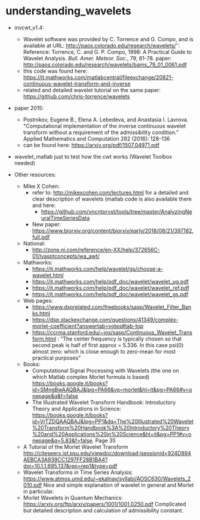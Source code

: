 # understanding_wavelets

* invcwt_v1.4:
  * Wavelet software was provided by C. Torrence and G. Compo, and is available at URL:    http://paos.colorado.edu/research/wavelets/''. Reference: Torrence, C. and G. P. Compo, 1998: A Practical Guide to Wavelet   Analysis. <I>Bull. Amer. Meteor. Soc.</I>, 79, 61-78. paper: http://paos.colorado.edu/research/wavelets/bams_79_01_0061.pdf
  * this code was found here: https://it.mathworks.com/matlabcentral/fileexchange/20821-continuous-wavelet-transform-and-inverse
  * related and detailed wavelet tutorial on the same paper: https://github.com/chris-torrence/wavelets


* paper 2015: 
  * Postnikov, Eugene B., Elena A. Lebedeva, and Anastasia I. Lavrova. "Computational implementation of the inverse continuous wavelet transform without a requirement of the admissibility condition." Applied Mathematics and Computation 282 (2016): 128-136
  * can be found here: https://arxiv.org/pdf/1507.04971.pdf


* wavelet_matlab just to test how the cwt works (Wavelet Toolbox needed)

* Other resources:
  * Mike X Cohen:
    * refer to: http://mikexcohen.com/lectures.html for a detailed and clear description of wavelets (matlab code is also available there and here:
      * https://github.com/vncntprvst/tools/tree/master/AnalyzingNeuralTimeSeriesData
    * New paper: https://www.biorxiv.org/content/biorxiv/early/2018/08/21/397182.full.pdf
  * National:
    * http://zone.ni.com/reference/en-XX/help/372656C-01/lvasptconcepts/wa_awt/
  * Mathworks:
    * https://it.mathworks.com/help/wavelet/gs/choose-a-wavelet.html
    * https://it.mathworks.com/help/pdf_doc/wavelet/wavelet_ug.pdf
    * https://it.mathworks.com/help/pdf_doc/wavelet/wavelet_ref.pdf
    * https://it.mathworks.com/help/pdf_doc/wavelet/wavelet_gs.pdf
  * Web pages:
    * https://www.dsprelated.com/freebooks/sasp/Wavelet_Filter_Banks.html
    * https://dsp.stackexchange.com/questions/41349/complex-morlet-coefficient?answertab=votes#tab-top
    * https://ccrma.stanford.edu/~jos/sasp/Continuous_Wavelet_Transform.html : "The center frequency is typically chosen so that second peak is half of first approx = 5.336. In this case psi(0) almost zero: which is close enough to zero-mean for most practical purposes"
  * Books: 
    * Computational Signal Processing with Wavelets (the one on which Matlab complex Morlet formula is based) https://books.google.it/books?id=SMngBwAAQBAJ&lpg=PA66&vq=morlet&hl=it&pg=PA66#v=onepage&q&f=false
    * The Illustrated Wavelet Transform Handbook: Introductory Theory and Applications in Science: https://books.google.it/books?id=VrTZDQAAQBAJ&lpg=PP1&dq=The%20Illustrated%20Wavelet%20Transform%20Handbook%3A%20Introductory%20Theory%20and%20Applications%20in%20Science&hl=it&pg=PP1#v=onepage&q=5.83&f=false. Page 35
  * A Tutorial of the Morlet Wavelet Transform  http://citeseerx.ist.psu.edu/viewdoc/download;jsessionid=924D894AEBCA3A939CC1297FF28B1BA4?doi=10.1.1.695.137&rep=rep1&type=pdf
  * Wavelet Transforms in Time Series Analysis: https://www.atmos.umd.edu/~ekalnay/syllabi/AOSC630/Wavelets_2010.pdf Nice and simple explanation of wavelet in general and Morlet in particular. 
  * Morlet Wavelets in Quantum Mechanics: https://arxiv.org/ftp/arxiv/papers/1001/1001.0250.pdf Complicated but detailed description and calculation of admissibility constant.

